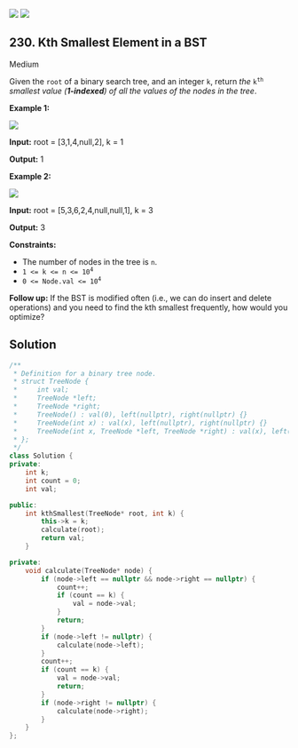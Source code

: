 [![](https://img.shields.io/github/stars/LeetCode-in-Cpp/LeetCode-in-Cpp?label=Stars&style=flat-square)](https://github.com/LeetCode-in-Cpp/LeetCode-in-Cpp)
[![](https://img.shields.io/github/forks/LeetCode-in-Cpp/LeetCode-in-Cpp?label=Fork%20me%20on%20GitHub%20&style=flat-square)](https://github.com/LeetCode-in-Cpp/LeetCode-in-Cpp/fork)

## 230\. Kth Smallest Element in a BST

Medium

Given the `root` of a binary search tree, and an integer `k`, return _the_ <code>k<sup>th</sup></code> _smallest value (**1-indexed**) of all the values of the nodes in the tree_.

**Example 1:**

![](https://assets.leetcode.com/uploads/2021/01/28/kthtree1.jpg)

**Input:** root = [3,1,4,null,2], k = 1

**Output:** 1 

**Example 2:**

![](https://assets.leetcode.com/uploads/2021/01/28/kthtree2.jpg)

**Input:** root = [5,3,6,2,4,null,null,1], k = 3

**Output:** 3 

**Constraints:**

*   The number of nodes in the tree is `n`.
*   <code>1 <= k <= n <= 10<sup>4</sup></code>
*   <code>0 <= Node.val <= 10<sup>4</sup></code>

**Follow up:** If the BST is modified often (i.e., we can do insert and delete operations) and you need to find the kth smallest frequently, how would you optimize?

## Solution

```cpp
/**
 * Definition for a binary tree node.
 * struct TreeNode {
 *     int val;
 *     TreeNode *left;
 *     TreeNode *right;
 *     TreeNode() : val(0), left(nullptr), right(nullptr) {}
 *     TreeNode(int x) : val(x), left(nullptr), right(nullptr) {}
 *     TreeNode(int x, TreeNode *left, TreeNode *right) : val(x), left(left), right(right) {}
 * };
 */
class Solution {
private:
    int k;
    int count = 0;
    int val;

public:
    int kthSmallest(TreeNode* root, int k) {
        this->k = k;
        calculate(root);
        return val;
    }

private:
    void calculate(TreeNode* node) {
        if (node->left == nullptr && node->right == nullptr) {
            count++;
            if (count == k) {
                val = node->val;
            }
            return;
        }
        if (node->left != nullptr) {
            calculate(node->left);
        }
        count++;
        if (count == k) {
            val = node->val;
            return;
        }
        if (node->right != nullptr) {
            calculate(node->right);
        }
    }
};
```